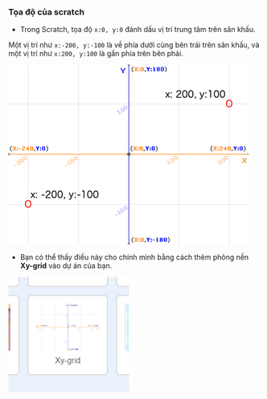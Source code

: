 ### Tọa độ của scratch

+ Trong Scratch, tọa độ `x:0, y:0` đánh dấu vị trí trung tâm trên sân khấu.

Một vị trí như `x:-200, y:-100` là về phía dưới cùng bên trái trên sân khấu, và một vị trí như `x:200, y:100` là gần phía trên bên phải.

![Tọa độ sân khấu](images/coordinates-stage.png)

+ Bạn có thể thấy điều này cho chính mình bằng cách thêm phông nền **Xy-grid** vào dự án của bạn.

![Tọa độ sân khấu](images/coordinates-backdrop.png)